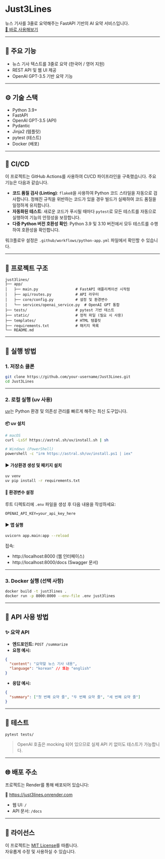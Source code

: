 # Just3Lines

뉴스 기사를 3줄로 요약해주는 FastAPI 기반의 AI 요약 서비스입니다.  
[🔗 바로 사용해보기](https://just3lines.onrender.com)

---

## 🧠 주요 기능

- 뉴스 기사 텍스트를 3줄로 요약 (한국어 / 영어 지원)
- REST API 및 웹 UI 제공
- OpenAI GPT-3.5 기반 요약 기능

---

## ⚙️ 기술 스택

- Python 3.9+
- FastAPI
- OpenAI GPT-3.5 (API)
- Pydantic
- Jinja2 (템플릿)
- pytest (테스트)
- Docker (배포)

---

## 🔄 CI/CD

이 프로젝트는 GitHub Actions를 사용하여 CI/CD 파이프라인을 구축했습니다. 주요 기능은 다음과 같습니다.

- **코드 품질 검사 (Linting)**: `flake8`을 사용하여 Python 코드 스타일을 자동으로 검사합니다. 정해진 규칙을 위반하는 코드가 있을 경우 빌드가 실패하여 코드 품질을 일정하게 유지합니다.
- **자동화된 테스트**: 새로운 코드가 푸시될 때마다 `pytest`로 모든 테스트를 자동으로 실행하여 기능의 안정성을 보장합니다.
- **다중 Python 버전 호환성 확인**: Python 3.9 및 3.10 버전에서 모두 테스트를 수행하여 호환성을 확인합니다.

워크플로우 설정은 `.github/workflows/python-app.yml` 파일에서 확인할 수 있습니다.

---

## 📁 프로젝트 구조

```
just3lines/
├── app/
│   ├── main.py                 # FastAPI 애플리케이션 시작점
│   ├── api/routes.py           # API 라우터
│   ├── core/config.py          # 설정 및 환경변수
│   └── services/openai_service.py  # OpenAI GPT 통합
├── tests/                      # pytest 기반 테스트
├── static/                     # 정적 파일 (필요 시 사용)
├── templates/                  # HTML 템플릿
├── requirements.txt            # 패키지 목록
└── README.md
```

---

## 🚀 실행 방법

### 1. 저장소 클론

```bash
git clone https://github.com/your-username/Just3Lines.git
cd Just3Lines
```

---

### 2. 로컬 실행 (uv 사용)

[uv](https://github.com/astral-sh/uv)는 Python 환경 및 의존성 관리를 빠르게 해주는 최신 도구입니다.

#### 📦 uv 설치

```bash
# macOS
curl -LsSf https://astral.sh/uv/install.sh | sh

# Windows (PowerShell)
powershell -c "irm https://astral.sh/uv/install.ps1 | iex"
```

#### ▶ 가상환경 생성 및 패키지 설치

```bash
uv venv
uv pip install -r requirements.txt
```

#### 🔐 환경변수 설정

루트 디렉토리에 `.env` 파일을 생성 후 다음 내용을 작성하세요:

```
OPENAI_API_KEY=your_api_key_here
```

#### ▶ 앱 실행

```bash
uvicorn app.main:app --reload
```

접속:

- http://localhost:8000 (웹 인터페이스)
- http://localhost:8000/docs (Swagger 문서)

---

### 3. Docker 실행 (선택 사항)

```bash
docker build -t just3lines .
docker run -p 8000:8000 --env-file .env just3lines
```

---

## 📡 API 사용 방법

### ✨ 요약 API

- **엔드포인트:** `POST /summarize`
- **요청 예시:**

```json
{
  "content": "요약할 뉴스 기사 내용",
  "language": "korean" // 또는 "english"
}
```

- **응답 예시:**

```json
{
  "summary": ["첫 번째 요약 줄", "두 번째 요약 줄", "세 번째 요약 줄"]
}
```

---

## 🧪 테스트

```bash
pytest tests/
```

> OpenAI 호출은 mocking 되어 있으므로 실제 API 키 없이도 테스트가 가능합니다.

---

## 🌐 배포 주소

프로젝트는 Render를 통해 배포되어 있습니다:

🔗 https://just3lines.onrender.com

- 웹 UI: `/`
- API 문서: `/docs`

---

## 🪪 라이선스

이 프로젝트는 [MIT License](LICENSE)를 따릅니다.  
자유롭게 수정 및 사용하실 수 있습니다.
